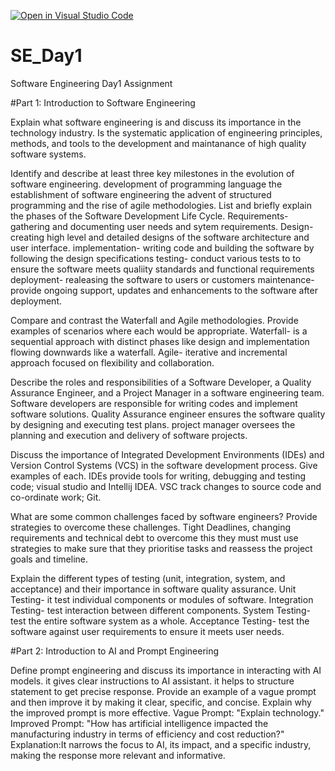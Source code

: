 [![Open in Visual Studio Code](https://classroom.github.com/assets/open-in-vscode-2e0aaae1b6195c2367325f4f02e2d04e9abb55f0b24a779b69b11b9e10269abc.svg)](https://classroom.github.com/online_ide?assignment_repo_id=18378465&assignment_repo_type=AssignmentRepo)
# SE_Day1
Software Engineering Day1 Assignment

#Part 1: Introduction to Software Engineering

Explain what software engineering is and discuss its importance in the technology industry.
Is the systematic application of engineering principles, methods, and tools to the development and maintanance of high quality software systems.

Identify and describe at least three key milestones in the evolution of software engineering.
development of programming language
the establishment of software engineering
the advent of structured programming and the rise of agile methodologies.
List and briefly explain the phases of the Software Development Life Cycle.
Requirements- gathering and documenting user needs and sytem requirements.
Design- creating high level and detailed designs of the software architecture and user interface.
implementation- writing code and building the software by following the design specifications
testing- conduct various tests to to ensure the software meets qualiity standards and functional requirements
deployment- realeasing the software to users or customers
maintenance- provide ongoing support, updates and enhancements to the software after deployment. 

Compare and contrast the Waterfall and Agile methodologies. Provide examples of scenarios where each would be appropriate.
Waterfall- is a sequential approach with distinct phases like design and implementation flowing downwards like a waterfall.
Agile- iterative and incremental approach focused on flexibility and collaboration.

Describe the roles and responsibilities of a Software Developer, a Quality Assurance Engineer, and a Project Manager in a software engineering team.
Software developers are responsible for writing codes and implement software solutions.
Quality Assurance engineer ensures the software quality by designing and executing test plans.
project manager oversees the planning and execution and delivery of software projects.

Discuss the importance of Integrated Development Environments (IDEs) and Version Control Systems (VCS) in the software development process. Give examples of each.
IDEs provide tools for writing, debugging and testing code; visual studio and Intellij IDEA.
VSC track changes to source code and co-ordinate work; Git.

What are some common challenges faced by software engineers? Provide strategies to overcome these challenges.
Tight Deadlines, changing requirements and technical debt to overcome this they must must use strategies to make sure that they prioritise tasks and reassess the project goals and timeline.

Explain the different types of testing (unit, integration, system, and acceptance) and their importance in software quality assurance.
Unit Testing- it test individual components or modules of software.
Integration Testing- test interaction between different components.
System Testing- test the entire software system as a whole.
Acceptance Testing- test the software against user requirements to ensure it meets user needs.

#Part 2: Introduction to AI and Prompt Engineering


Define prompt engineering and discuss its importance in interacting with AI models.
it gives clear instructions to AI assistant.
it helps to structure statement to get precise response.
Provide an example of a vague prompt and then improve it by making it clear, specific, and concise. Explain why the improved prompt is more effective.
Vague Prompt: "Explain technology."
Improved Prompt: "How has artificial intelligence impacted the manufacturing industry in terms of efficiency and cost reduction?"
Explanation:It narrows the focus to AI, its impact, and a specific industry, making the response more relevant and informative.

